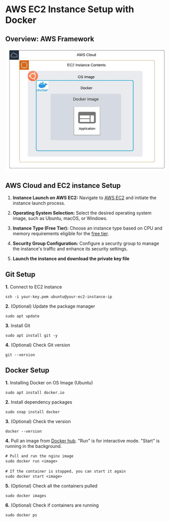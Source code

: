 # AWS EC2 Instance Setup with Docker

## Overview: AWS Framework

<p align="center">
  <img src="https://raw.githubusercontent.com/camillekokoko/AWS_EC2_Docker/main/AWS_framework.jpeg" alt="AWS Framework" width="500">
</p>

## AWS Cloud and EC2 instance Setup
1. **Instance Launch on AWS EC2:**
   Navigate to [AWS EC2](https://aws.amazon.com/) and initiate the instance launch process.

2. **Operating System Selection:**
   Select the desired operating system image, such as Ubuntu, macOS, or Windows.

3. **Instance Type (Free Tier):**
   Choose an instance type based on CPU and memory requirements eligible for the [free tier](https://aws.amazon.com/free/?gclid=Cj0KCQiA35urBhDCARIsAOU7QwkBj6iXTdem4fRN2bKDH8qkG2fG5aOWDSjTXI6etVCLz_WEK_D4gKYaAgEtEALw_wcB&all-free-tier.sort-by=item.additionalFields.SortRank&all-free-tier.sort-order=asc&awsf.Free%20Tier%20Types=*all&awsf.Free%20Tier%20Categories=categories%23compute&trk=5136fcc7-fda9-45d9-a722-6e7f07f8bafa&sc_channel=ps&ef_id=Cj0KCQiA35urBhDCARIsAOU7QwkBj6iXTdem4fRN2bKDH8qkG2fG5aOWDSjTXI6etVCLz_WEK_D4gKYaAgEtEALw_wcB:G:s&s_kwcid=AL!4422!3!476956951563!e!!g!!aws%20cloud!11539887573!114142395562).

4. **Security Group Configuration:**
   Configure a security group to manage the instance's traffic and enhance its security settings.

5. **Launch the instance and download the private key file**

## Git Setup
**1.** Connect to EC2 instance
```
ssh -i your-key.pem ubuntu@your-ec2-instance-ip
```
**2.** (Optional) Update the package manager
```
sudo apt update
```
**3.** Install Git
```
sudo apt install git -y
```
**4.** (Optional) Check Git version
```
git --version
```

## Docker Setup

**1.** Installing Docker on OS Image (Ubuntu)
```
sudo apt install docker.io
```

**2.** Install dependency packages 
```
sudo snap install docker
```

**3.** (Optional) Check the version
```
docker --version
```

**4.** Pull an image from [Docker hub](https://hub.docker.com/). "Run" is for interactive mode. "Start" is running in the background.
```
# Pull and run the nginx image
sudo docker run <image>

# If the container is stopped, you can start it again
sudo docker start <image>
```

**5.** (Optional) Check all the containers pulled
```
sudo docker images
```

**6.** (Optional) Check if containers are running
```
sudo docker ps
```
